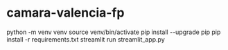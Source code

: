 # camara-valencia-fp

python -m venv venv
source venv/bin/activate
pip install --upgrade pip
pip install -r requirements.txt
streamlit run streamlit_app.py
